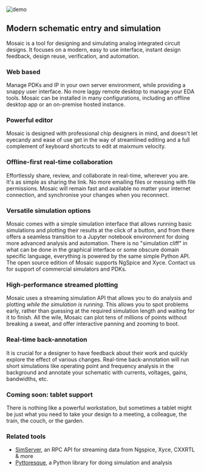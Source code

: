 ![demo](jupyter.gif)

## Modern schematic entry and simulation

Mosaic is a tool for designing and simulating analog integrated circuit designs. It focuses on a modern, easy to use interface, instant design feedback, design reuse, verification, and automation.

### Web based

Manage PDKs and IP in your own server environment, while providing a snappy user interface. No more laggy remote desktop to manage your EDA tools.
Mosaic can be installed in many configurations, including an offline desktop app or an on-premise hosted instance.

### Powerful editor

Mosaic is designed with professional chip designers in mind, and doesn't let eyecandy and ease of use get in the way of streamlined editing and a full complement of keyboard shortcuts to edit at maixmum velocity.

### Offline-first real-time collaboration

Effortlessly share, review, and collaborate in real-time, wherever you are. It's as simple as sharing the link. No more emailing files or messing with file permissions. Mosaic will remain fast and available no matter your internet connection, and synchronise your changes when you reconnect.

### Versatile simulation options

Mosaic comes with a simple simulation interface that allows running basic simulations and plotting their results at the click of a button, and from there offers a seamless transition to a Jupyter notebook environment for doing more advanced analysis and automation. There is no "simulation cliff" in what can be done in the graphical interface or some obscure domain specific language, everything is powered by the same simple Python API. The open source edition of Mosaic supports NgSpice and Xyce. Contact us for support of commercial simulators and PDKs.

### High-performance streamed plotting

Mosaic uses a streaming simulation API that allows you to do analysis and plotting *while the simulation is running*.
This allows you to spot problems early, rather than guessing at the required simulation length and waiting for it to finish.
All the wile, Mosaic can plot tens of millions of points without breaking a sweat, and offer interactive panning and zooming to boot.

### Real-time back-annotation

It is crucial for a designer to have feedback about their work and quickly explore the effect of various changes.
Real-time back-annotation will run short simulations like operating point and frequency analysis in the background and annotate your schematic with currents, voltages, gains, bandwidths, etc.

### Coming soon: tablet support

There is nothing like a powerful workstation, but sometimes a tablet might be just what you need to take your design to a meeting, a colleague, the train, the couch, or the garden.

### Related tools

* [SimServer](https://github.com/NyanCAD/SimServer), an RPC API for streaming data from Ngspice, Xyce, CXXRTL & more
* [Pyttoresque](https://github.com/NyanCAD/Pyttoresque), a Python library for doing simulation and analysis
